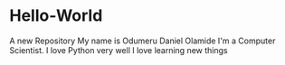 # Hello-World
A new Repository 
My name is Odumeru Daniel Olamide 
I'm a Computer Scientist. 
I love Python very well
I love learning new things 
